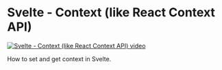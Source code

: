 # Svelte - Context (like React Context API)

[![Svelte - Context (like React Context API) video](https://img.youtube.com/vi/9FSoSkEYvcg/0.jpg)](https://youtu.be/9FSoSkEYvcg "Svelte - Context (like React Context API)")

How to set and get context in Svelte.
